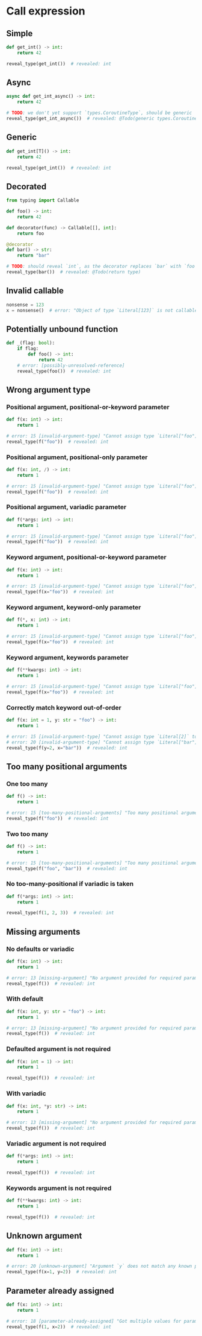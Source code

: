# Call expression

## Simple

```py
def get_int() -> int:
    return 42

reveal_type(get_int())  # revealed: int
```

## Async

```py
async def get_int_async() -> int:
    return 42

# TODO: we don't yet support `types.CoroutineType`, should be generic `Coroutine[Any, Any, int]`
reveal_type(get_int_async())  # revealed: @Todo(generic types.CoroutineType)
```

## Generic

```py
def get_int[T]() -> int:
    return 42

reveal_type(get_int())  # revealed: int
```

## Decorated

```py
from typing import Callable

def foo() -> int:
    return 42

def decorator(func) -> Callable[[], int]:
    return foo

@decorator
def bar() -> str:
    return "bar"

# TODO: should reveal `int`, as the decorator replaces `bar` with `foo`
reveal_type(bar())  # revealed: @Todo(return type)
```

## Invalid callable

```py
nonsense = 123
x = nonsense()  # error: "Object of type `Literal[123]` is not callable"
```

## Potentially unbound function

```py
def _(flag: bool):
    if flag:
        def foo() -> int:
            return 42
    # error: [possibly-unresolved-reference]
    reveal_type(foo())  # revealed: int
```

## Wrong argument type

### Positional argument, positional-or-keyword parameter

```py
def f(x: int) -> int:
    return 1

# error: 15 [invalid-argument-type] "Cannot assign type `Literal["foo"]` to parameter `x` of type `int`"
reveal_type(f("foo"))  # revealed: int
```

### Positional argument, positional-only parameter

```py
def f(x: int, /) -> int:
    return 1

# error: 15 [invalid-argument-type] "Cannot assign type `Literal["foo"]` to positional parameter 0 (`x`) of type `int`"
reveal_type(f("foo"))  # revealed: int
```

### Positional argument, variadic parameter

```py
def f(*args: int) -> int:
    return 1

# error: 15 [invalid-argument-type] "Cannot assign type `Literal["foo"]` to parameter `*args` of type `int`"
reveal_type(f("foo"))  # revealed: int
```

### Keyword argument, positional-or-keyword parameter

```py
def f(x: int) -> int:
    return 1

# error: 15 [invalid-argument-type] "Cannot assign type `Literal["foo"]` to parameter `x` of type `int`"
reveal_type(f(x="foo"))  # revealed: int
```

### Keyword argument, keyword-only parameter

```py
def f(*, x: int) -> int:
    return 1

# error: 15 [invalid-argument-type] "Cannot assign type `Literal["foo"]` to parameter `x` of type `int`"
reveal_type(f(x="foo"))  # revealed: int
```

### Keyword argument, keywords parameter

```py
def f(**kwargs: int) -> int:
    return 1

# error: 15 [invalid-argument-type] "Cannot assign type `Literal["foo"]` to parameter `**kwargs` of type `int`"
reveal_type(f(x="foo"))  # revealed: int
```

### Correctly match keyword out-of-order

```py
def f(x: int = 1, y: str = "foo") -> int:
    return 1

# error: 15 [invalid-argument-type] "Cannot assign type `Literal[2]` to parameter `y` of type `str`"
# error: 20 [invalid-argument-type] "Cannot assign type `Literal["bar"]` to parameter `x` of type `int`"
reveal_type(f(y=2, x="bar"))  # revealed: int
```

## Too many positional arguments

### One too many

```py
def f() -> int:
    return 1

# error: 15 [too-many-positional-arguments] "Too many positional arguments: expected 0, got 1"
reveal_type(f("foo"))  # revealed: int
```

### Two too many

```py
def f() -> int:
    return 1

# error: 15 [too-many-positional-arguments] "Too many positional arguments: expected 0, got 2"
reveal_type(f("foo", "bar"))  # revealed: int
```

### No too-many-positional if variadic is taken

```py
def f(*args: int) -> int:
    return 1

reveal_type(f(1, 2, 3))  # revealed: int
```

## Missing arguments

### No defaults or variadic

```py
def f(x: int) -> int:
    return 1

# error: 13 [missing-argument] "No argument provided for required parameter `x`"
reveal_type(f())  # revealed: int
```

### With default

```py
def f(x: int, y: str = "foo") -> int:
    return 1

# error: 13 [missing-argument] "No argument provided for required parameter `x`"
reveal_type(f())  # revealed: int
```

### Defaulted argument is not required

```py
def f(x: int = 1) -> int:
    return 1

reveal_type(f())  # revealed: int
```

### With variadic

```py
def f(x: int, *y: str) -> int:
    return 1

# error: 13 [missing-argument] "No argument provided for required parameter `x`"
reveal_type(f())  # revealed: int
```

### Variadic argument is not required

```py
def f(*args: int) -> int:
    return 1

reveal_type(f())  # revealed: int
```

### Keywords argument is not required

```py
def f(**kwargs: int) -> int:
    return 1

reveal_type(f())  # revealed: int
```

## Unknown argument

```py
def f(x: int) -> int:
    return 1

# error: 20 [unknown-argument] "Argument `y` does not match any known parameter"
reveal_type(f(x=1, y=2))  # revealed: int
```

## Parameter already assigned

```py
def f(x: int) -> int:
    return 1

# error: 18 [parameter-already-assigned] "Got multiple values for parameter `x`"
reveal_type(f(1, x=2))  # revealed: int
```
